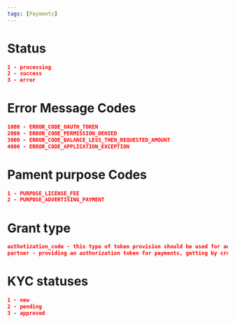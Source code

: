 ```yaml
---
tags: [Payments]
---
```


# Status

```json
1 - processing
2 - success
3 - error
```

# Error Message Codes

```json
1000 - ERROR_CODE_OAUTH_TOKEN
2000 - ERROR_CODE_PERMISSION_DENIED
3000 - ERROR_CODE_BALANCE_LESS_THEN_REQUESTED_AMOUNT
4000 - ERROR_CODE_APPLICATION_EXCEPTION    
```

# Pament purpose Codes

```json
1 - PURPOSE_LICENSE_FEE
2 - PURPOSE_ADVERTISING_PAYMENT 
```


# Grant type
```json
authotization_code - this type of token provision should be used for authorization flow through code.
рartner - providing an authorization token for payments, getting by credentials oauth flow
```

# KYC statuses
```json
1 - new
2 - pending
3 - approved
```